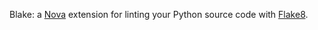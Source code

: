 Blake: a [Nova](https://nova.app/) extension for linting your Python source code with [Flake8](https://flake8.pycqa.org/).